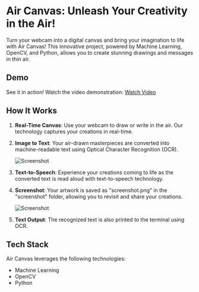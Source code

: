 # Air Canvas: Unleash Your Creativity in the Air!

Turn your webcam into a digital canvas and bring your imagination to life with Air Canvas! This innovative project, powered by Machine Learning, OpenCV, and Python, allows you to create stunning drawings and messages in thin air.

## Demo

See it in action! Watch the video demonstration: [Watch Video](https://github.com/ganeshmittal223/Air-Canvas/raw/master/assets/78275410/db519b4c-09ad-48a3-9d66-7696629c0efe)

## How It Works

1. **Real-Time Canvas**: Use your webcam to draw or write in the air. Our technology captures your creations in real-time.

2. **Image to Text**: Your air-drawn masterpieces are converted into machine-readable text using Optical Character Recognition (OCR).

   ![Screenshot](https://github.com/ganeshmittal223/Air-Canvas/raw/master/assets/78275410/c9555177-dcb4-47ed-825c-88e522134317)

3. **Text-to-Speech**: Experience your creations coming to life as the converted text is read aloud with text-to-speech technology.

4. **Screenshot**: Your artwork is saved as "screenshot.png" in the "screenshot" folder, allowing you to revisit and share your creations.

   ![Screenshot](https://github.com/ganeshmittal223/Air-Canvas/raw/master/assets/78275410/d82c334b-9d5c-424f-9619-0cc03ffba357)

5. **Text Output**: The recognized text is also printed to the terminal using OCR.



## Tech Stack

Air Canvas leverages the following technologies:

- Machine Learning
- OpenCV
- Python

